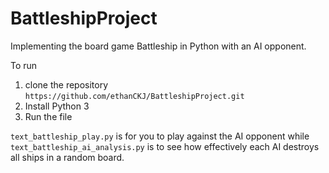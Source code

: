 # BattleshipProject
Implementing the board game Battleship in Python with an AI opponent.

To run
1. clone the repository  
`https://github.com/ethanCKJ/BattleshipProject.git`
2. Install Python 3
3. Run the file

`text_battleship_play.py` is for you to play against the AI opponent while `text_battleship_ai_analysis.py` is to see how effectively each AI destroys all ships in a random board.
